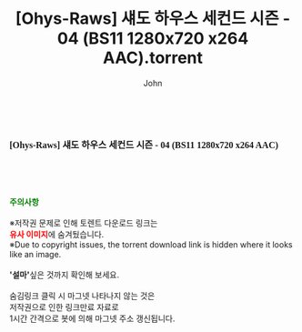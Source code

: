 ﻿---
layout: post
title:  "[Ohys-Raws] 섀도 하우스 세컨드 시즌 - 04 (BS11 1280x720 x264 AAC).torrent"
author: John
categories: [ 애니메이션 ]
tags: [  ]
image:  
description: "[Ohys-Raws] 섀도 하우스 세컨드 시즌 - 04 (BS11 1280x720 x264 AAC) torrent 정보 공유"
toc: true
toc_sticky: true
---

<br>
<div class="view-img">
<a class="view_image" href="http://torrentmobile60.com/bbs/view_image.php?fn=%2Fdata%2Ffile%2Fani%2F3659260999_STZgmV0d_659dd20be8f12d7f30c6f273d282c3a5c0563180.jpg" target="_blank"><img alt="" class="img-tag" content="http://torrentmobile60.com/data/file/ani/3659260999_STZgmV0d_659dd20be8f12d7f30c6f273d282c3a5c0563180.jpg" itemprop="image" src="http://torrentmobile60.com/data/file/ani/3659260999_STZgmV0d_659dd20be8f12d7f30c6f273d282c3a5c0563180.jpg"/></a></div><div class="view-content" itemprop="description">
<p><span style="font-family:nanumsquareround;font-size:16px;font-weight:700;white-space:nowrap;background-color:rgb(255,255,255);">[Ohys-Raws] 섀도 하우스 세컨드 시즌 - 04 (BS11 1280x720 x264 AAC)</span> </p> </div>
    
<br><br><br>
<p data-ke-size="size16"><b><span style="color: green;">주의사항</span></b><br /><br />※저작권 문제로 인해 토렌트 다운로드 링크는<br /><b><span style="color: red;">유사 이미지</span></b>에 숨겨뒀습니다.<br />※Due to copyright issues, the torrent download link is hidden where it looks like an image.<br /><br /><b>'설마'</b>싶은 것까지 확인해 보세요.<br /><br />숨김링크 클릭 시 마그넷 나타나지 않는 것은<br />저작권으로 인한 링크만료 자료로<br />1시간 간격으로 봇에 의해 마그넷 주소 갱신됩니다.</p>
